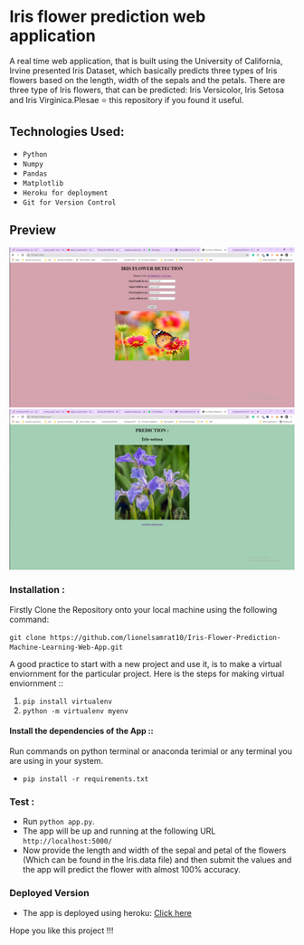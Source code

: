 # Iris flower prediction web application

A real time web application, that is built using the University of California, Irvine presented Iris Dataset, which basically predicts three types of Iris flowers based on the length, width of the sepals and the petals.
There are three type of Iris flowers, that can be predicted: Iris Versicolor, Iris Setosa and Iris Virginica.Plesae ⭐ this repository if you found it useful. 

## Technologies Used:

* `Python`
* `Numpy`
* `Pandas`
* `Matplotlib`
* `Heroku for deployment`
* `Git for Version Control`

## Preview

![iris_input|635x380](static/iris_app.PNG)
![iris_predict|635x380](static/iris_2.PNG)

### Installation :

Firstly Clone the Repository onto your local machine using the following command:

`git clone https://github.com/lionelsamrat10/Iris-Flower-Prediction-Machine-Learning-Web-App.git`

A good practice to start with a new project and use it, is to make a virtual enviornment for the particular project. Here is the steps for making virtual enviornment ::

1. `pip install virtualenv`
2. `python -m virtualenv myenv`

#### Install the dependencies of the App ::

Run commands on python terminal or anaconda terimial or any terminal you are using in your system.

* `pip install -r requirements.txt`

### Test :

* Run `python app.py`.
* The app will be up and running at the following URL `http://localhost:5000/`
* Now provide the length and width of the sepal and petal of the flowers (Which can be found in the Iris.data file) and then submit the values and the app will predict the flower with almost 100% accuracy.


### Deployed Version

* The app is deployed using heroku: [Click here](https://iris-flower-detection-samrat.herokuapp.com/)

Hope you like this project !!! 